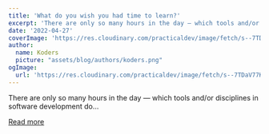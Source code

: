 ```yaml
---
title: 'What do you wish you had time to learn?'
excerpt: 'There are only so many hours in the day — which tools and/or disciplines in software development do...'
date: '2022-04-27'
coverImage: 'https://res.cloudinary.com/practicaldev/image/fetch/s--7TDaV77K--/c_imagga_scale,f_auto,fl_progressive,h_420,q_auto,w_1000/https://dev-to-uploads.s3.amazonaws.com/uploads/articles/0dteag5z3sf2s7qdmmsr.png'
author:
  name: Koders
  picture: "assets/blog/authors/koders.png"
ogImage:
  url: 'https://res.cloudinary.com/practicaldev/image/fetch/s--7TDaV77K--/c_imagga_scale,f_auto,fl_progressive,h_420,q_auto,w_1000/https://dev-to-uploads.s3.amazonaws.com/uploads/articles/0dteag5z3sf2s7qdmmsr.png'
---
```


There are only so many hours in the day — which tools and/or disciplines in software development do...

[Read more](https://dev.to/ben/what-do-you-wish-you-had-time-to-learn-20e0)
